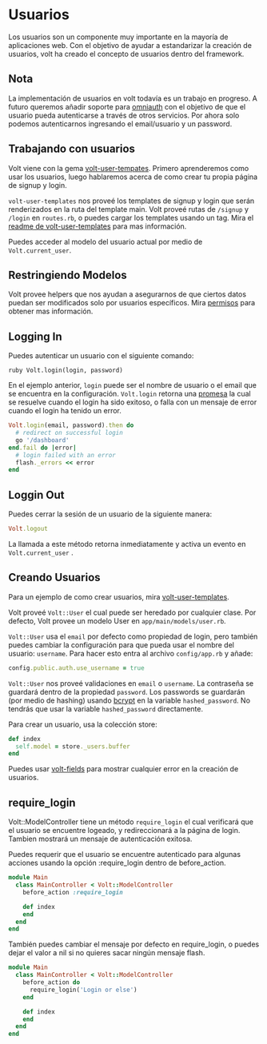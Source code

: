 # Usuarios

Los usuarios son un componente muy importante en la mayoría de aplicaciones web. Con el objetivo de ayudar a estandarizar la creación de usuarios, volt ha creado el concepto de usuarios dentro del framework.

## Nota

La implementación de usuarios en volt todavía es un trabajo en progreso.  A futuro queremos añadir soporte para [omniauth](https://github.com/intridea/omniauth) con el objetivo de que el usuario pueda autenticarse a través de otros servicios. Por ahora solo podemos autenticarnos ingresando el email/usuario y un password.

## Trabajando con usuarios

Volt viene con la gema [volt-user-tempates](https://github.com/voltrb/volt-user-templates).  Primero aprenderemos como usar los usuarios, luego hablaremos acerca de como crear tu propia página de signup y login.

```volt-user-templates``` nos proveé los templates de signup y login que serán renderizados en la ruta del template main. Volt proveé rutas de ```/signup``` y ```/login``` en ```routes.rb```, o puedes cargar los templates usando un tag. Mira el [readme de volt-user-templates](https://github.com/voltrb/volt-user-templates) para mas información.

Puedes acceder al modelo del usuario actual por medio de ```Volt.current_user```.

## Restringiendo Modelos

Volt provee helpers que nos ayudan a asegurarnos de que ciertos datos puedan ser modificados solo por usuarios específicos. Mira [permisos](#permissions) para obtener mas información.

## Logging In

Puedes autenticar un usuario con el siguiente comando:

```ruby Volt.login(login, password) ```

En el ejemplo anterior, ```login``` puede ser el nombre de usuario o el email que se encuentra en la configuración. ```Volt.login``` retorna una [promesa](http://opalrb.org/blog/2014/05/07/promises-in-opal/) la cual se resuelve cuando el login ha sido exitoso, o falla con un mensaje de error cuando el login ha tenido un error.

```ruby
Volt.login(email, password).then do
  # redirect on successful login
  go '/dashboard'
end.fail do |error|
  # login failed with an error
  flash._errors << error
end
```

## Loggin Out

Puedes cerrar la sesión de un usuario de la siguiente manera:

```ruby
Volt.logout
```

La llamada a este método retorna inmediatamente y activa un evento
en ```Volt.current_user``` .

## Creando Usuarios

Para un ejemplo de como crear usuarios, mira [volt-user-templates](https://github.com/voltrb/volt-user-templates).

Volt proveé ```Volt::User``` el cual puede ser heredado por cualquier clase. Por defecto, Volt provee un modelo User en ```app/main/models/user.rb```.

```Volt::User``` usa el ```email``` por defecto como propiedad de login, pero también puedes cambiar la configuración para que pueda usar el nombre del usuario: ```username```. Para hacer esto entra al archivo ```config/app.rb``` y añade:

```ruby
config.public.auth.use_username = true
```

```Volt::User``` nos proveé validaciones en ```email``` o ```username```.  La contraseña se guardará dentro de la propiedad ```password```. Los passwords se guardarán (por medio de hashing) usando [bcrypt](https://github.com/codahale/bcrypt-ruby) en la variable ```hashed_password```. No tendrás que usar la variable ```hashed_password``` directamente.

Para crear un usuario, usa la colección store:

```ruby
def index
  self.model = store._users.buffer
end
```

Puedes usar [volt-fields](https://github.com/voltrb/volt-fields) para mostrar cualquier error en la creación de usuarios.

## require_login

Volt::ModelController tiene un método ```require_login``` el cual verificará que el usuario se encuentre logeado, y redireccionará a la página de login.  Tambien mostrará un mensaje de autenticación exitosa.

Puedes requerir que el usuario se encuentre autenticado para algunas acciones usando la opción :require_login dentro de before_action.

```ruby
module Main
  class MainController < Volt::ModelController
    before_action :require_login

    def index
    end
  end
end
```

También puedes cambiar el mensaje por defecto en require_login, o puedes dejar el valor a nil si no quieres sacar ningún mensaje flash.

```ruby
module Main
  class MainController < Volt::ModelController
    before_action do
      require_login('Login or else')
    end

    def index
    end
  end
end
```
